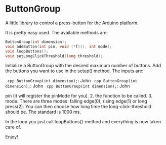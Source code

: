 ButtonGroup
===========

A little library to control a press-button for the Arduino platform.

It is pretty easy used. The available methods are:

``` cpp
ButtonGroup(int dimension);
void addButton(int pin, void (*f)(), int mode);
void loopButtons();
void setLongClickThreshold(long threshold);
```

Initialize a ButtonGroup with the desired maximum number of buttons.
Add the buttons you want to use in the setup() method. The inputs are:

``` cpp ButtonGroup(int dimension);```: John
``` cpp ButtonGroup(int dimension);```: John
``` cpp ButtonGroup(int dimension);```: John


pin (it will register the pinMode for you).
2. the function to be called.
3. mode. There are three modes: falling edge(0), rising edge(1) or long press(2). You can then choose how long time the long-click-threshold should be. The standard is 1000 ms.

In the loop you just call loopButtons()-method and everything is now taken care of.

Enjoy!


